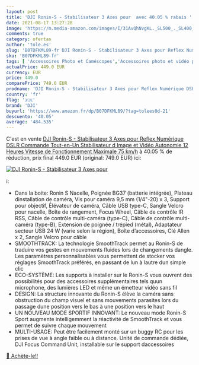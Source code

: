 ```yaml
---
layout: post
title: 'DJI Ronin-S - Stabilisateur 3 Axes pour  avec 40.05 % rabais '
date: 2021-08-17 13:27:28
image: 'https://m.media-amazon.com/images/I/31AvQhNvgKL._SL500_._SL400_.jpg'
comments: true
category: ofertas
author: 'tole.es'
slug: 'B07DFKML89-fr DJI Ronin-S - Stabilisateur 3 Axes pour Reflex Numérique...'
sku: 'B07DFKML89-fr'
tags: [ 'Accessoires Photo et Caméscopes','Accessoires photo et vidéo pour téléphone portable','Accessoires téléphones portables','High-Tech','Photo et caméscopes','Supports et stabilisateurs pour téléphone portable','Téléphones portables et accessoires','dji', ]
actualPrice: 449.0 EUR
currency: EUR
price: 449.0
comparePrice: 749.0 EUR
prodname: 'DJI Ronin-S - Stabilisateur 3 Axes pour Reflex Numérique DSLR  Commande Tout-en-Un  Stabilisateur d Image et Vidéo  Autonomie 12 Heures  Vitesse de Fonctionnement Maximale 75 km/h'
country: 'fr'
flag: '🇫🇷'
brand: 'DJI'
buyurl: 'https://www.amazon.fr/dp/B07DFKML89/?tag=tolees0d-21'
descuento: '40.05'
average: '484.535'
---
```


C'est en vente [DJI Ronin-S - Stabilisateur 3 Axes pour Reflex Numérique DSLR  Commande Tout-en-Un  Stabilisateur d Image et Vidéo  Autonomie 12 Heures  Vitesse de Fonctionnement Maximale 75 km/h](https://www.amazon.fr/dp/B07DFKML89/?tag=tolees0d-21)  à  40.05 % de réduction, prix final  449.0 EUR (original: 749.0 EUR) ici:

[![DJI Ronin-S - Stabilisateur 3 Axes pour ](https://m.media-amazon.com/images/I/31AvQhNvgKL._SL500_._SL400_.jpg)](https://www.amazon.fr/dp/B07DFKML89/?tag=tolees0d-21)

ℹ️:

- Dans la boite: Ronin S Nacelle, Poignée BG37 (batterie intégrée), Plateau dinstallation de caméra, Vis pour caméra 9,5 mm (1/4"-20) x 3, Support pour objectif, Élévateur de caméra, Câble USB type-C, Sangle Velcro pour nacelle, Boîte de rangement, Focus Wheel, Câble de contrôle IR RSS, Câble de contrôle multi-caméra (type-C), Câble de contrôle multi-caméra (type-B), Extension de poignée / trépied (métal), Adaptateur secteur USB 24 W (varie selon la région), Boîte d’accessoires, Clé Allen x 2, Sangle Velcro pour câble
- SMOOTHTRACK: La technologie SmoothTrack permet au Ronin-S de traduire vos gestes en mouvements fluides lors de changements dangle. Les paramètres personnalisables vous permettent de stocker vos réglages SmoothTrack préférés, en passant de lun à lautre dun simple clic
- ECO-SYSTÈME: Les supports à installer sur le Ronin-S vous ouvrent des possibilités pour des accessoires supplémentaires tels quun microphone, des lumières LED et même un émetteur vidéo sans fil
- DESIGN: La structure innovante du Ronin-S élève la caméra sans obstruction du champ visuel et sans mouvements parasites lors du passage dune position vers le bas à une position vers le haut
- UN NOUVEAU MODE SPORTIF INNOVANT: Le nouveau mode Ronin-S Sport augmente intelligemment la réactivité de SmoothTrack et vous permet de suivre chaque mouvement
- MULTI-USAGE: Peut être facilement monté sur un buggy RC pour les prises de vue à angle faible ou à distance. Unité de commande dédiée, DJI Focus Command Unit, installable sur le support daccessoires

[🛒 Achète-le!!](https://www.amazon.fr/dp/B07DFKML89/?tag=tolees0d-21)
